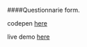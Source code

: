 ####Questionnarie form.

codepen [here](http://codepen.io/NataTek/pen/bewQwO)

live demo [here](https://moderntek.github.io/mdForms/questionnarie/index.html)